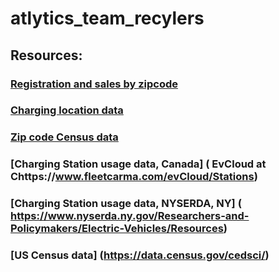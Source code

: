 # atlytics_team_recylers

## Resources:

### [Registration and sales by zipcode](https://www.atlasevhub.com/materials/state-ev-registration-data/)
### [Charging location data](https://openchargemap.org/site/develop/api)
### [Zip code Census data](https://data.census.gov/cedsci/table?q=&g=0400000US13,23_8600000US80003&table=S0101&tid=ACSST1Y2018.S0101&layer=zcta5&hidePreview=false&cid=S0101_C01_001E&vintage=2018&lastDisplayedRow=16)
### [Charging Station usage data, Canada] ( EvCloud at Chttps://www.fleetcarma.com/evCloud/Stations)
### [Charging Station usage data, NYSERDA, NY] ( https://www.nyserda.ny.gov/Researchers-and-Policymakers/Electric-Vehicles/Resources)

### [US Census data] (https://data.census.gov/cedsci/)




